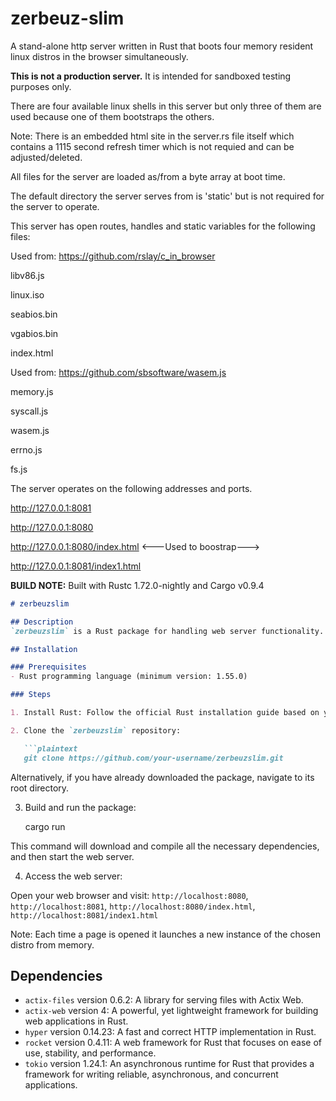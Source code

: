 # zerbeuz-slim
A stand-alone http server written in Rust that boots four memory resident linux distros in the browser simultaneously.

**This is not a production server.** It is intended for sandboxed testing purposes only.

There are four available linux shells in this server but only three of them are used because one of them bootstraps the others.

Note: There is an embedded html site in the server.rs file itself which contains a 1115 second refresh timer which is not requied and can be adjusted/deleted.

All files for the server are loaded as/from a byte array at boot time.

The default directory the server serves from is 'static' but is not required for the server to operate.

This server has open routes, handles and static variables for the following files:

Used from: https://github.com/rslay/c_in_browser

libv86.js

linux.iso

seabios.bin

vgabios.bin

index.html

Used from: https://github.com/sbsoftware/wasem.js

memory.js

syscall.js

wasem.js

errno.js

fs.js

The server operates on the following addresses and ports.

http://127.0.0.1:8081

http://127.0.0.1:8080

http://127.0.0.1:8080/index.html <---Used to boostrap--->

http://127.0.0.1:8081/index1.html

**BUILD NOTE:** Built with Rustc 1.72.0-nightly and Cargo v0.9.4

```markdown
# zerbeuzslim

## Description
`zerbeuzslim` is a Rust package for handling web server functionality. It leverages the Actix framework along with other dependencies to provide a lightweight and efficient web server implementation.

## Installation

### Prerequisites
- Rust programming language (minimum version: 1.55.0)

### Steps

1. Install Rust: Follow the official Rust installation guide based on your operating system. Visit [https://www.rust-lang.org/tools/install](https://www.rust-lang.org/tools/install) for detailed instructions.

2. Clone the `zerbeuzslim` repository:

   ```plaintext
   git clone https://github.com/your-username/zerbeuzslim.git
   ```

   Alternatively, if you have already downloaded the package, navigate to its root directory.

3. Build and run the package:

   cargo run

This command will download and compile all the necessary dependencies, and then start the web server.

4. Access the web server:

Open your web browser and visit:
`http://localhost:8080`, `http://localhost:8081`, `http://localhost:8080/index.html`, `http://localhost:8081/index1.html`

Note: Each time a page is opened it launches a new instance of the chosen distro from memory.

## Dependencies

- `actix-files` version 0.6.2: A library for serving files with Actix Web.
- `actix-web` version 4: A powerful, yet lightweight framework for building web applications in Rust.
- `hyper` version 0.14.23: A fast and correct HTTP implementation in Rust.
- `rocket` version 0.4.11: A web framework for Rust that focuses on ease of use, stability, and performance.
- `tokio` version 1.24.1: An asynchronous runtime for Rust that provides a framework for writing reliable, asynchronous, and concurrent applications.
